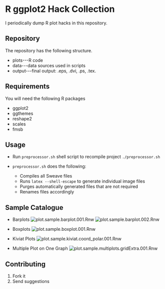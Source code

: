 R ggplot2 Hack Collection
=========================

I periodically dump R plot hacks in this repository.

Repository
----------

The repository has the following structure.

* plots---R code
* data---data sources used in scripts
* output---final output: .eps, .dvi, .ps, .tex.


Requirements
------------

You will need the following R packages

* ggplot2
* ggthemes
* reshape2
* scales
* fmsb


Usage
-----

* Run `preprocessor.sh` shell script to recompile project
    `./preprocessor.sh`

* `preprocessor.sh` does the following:
    * Compiles all Sweave files
    * Runs `latex --shell-escape` to generate individual image files
    * Purges automatically generated files that are not required
    * Renames files accordingly


Sample Catalogue
----------------

* Barplots
    ![plot.sample.barplot.001.Rnw](../output/plot.sample.barplot.001.png)
    ![plot.sample.barplot.002.Rnw](../output/plot.sample.barplot.002.png)
    
* Boxplots
    ![plot.sample.boxplot.001.Rnw](../output/plot.sample.barplot.002.png)

* Kiviat Plots
    ![plot.sample.kiviat.coord_polar.001.Rnw](../output/plot.sample.kiviat.coord_polar.001.png)

* Multiple Plot on One Graph
    ![plot.sample.multiplots.gridExtra.001.Rnw](../output/plot.sample.multiplots.gridExtra.001.png)
    
Contributing
------------

1. Fork it
2. Send suggestions

